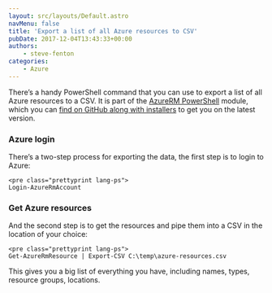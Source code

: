 ```yaml
---
layout: src/layouts/Default.astro
navMenu: false
title: 'Export a list of all Azure resources to CSV'
pubDate: 2017-12-04T13:43:33+00:00
authors:
    - steve-fenton
categories:
    - Azure
---
```


There’s a handy PowerShell command that you can use to export a list of all Azure resources to a CSV. It is part of the [AzureRM PowerShell](https://docs.microsoft.com/en-gb/powershell/module/azurerm.resources/?WT.mc_id=DT-MVP-5002938) module, which you can [find on GitHub along with installers](https://github.com/Azure/azure-powershell/releases) to get you on the latest version.

### Azure login

There’s a two-step process for exporting the data, the first step is to login to Azure:

```
<pre class="prettyprint lang-ps">
Login-AzureRmAccount
```
### Get Azure resources

And the second step is to get the resources and pipe them into a CSV in the location of your choice:

```
<pre class="prettyprint lang-ps">
Get-AzureRmResource | Export-CSV C:\temp\azure-resources.csv
```
This gives you a big list of everything you have, including names, types, resource groups, locations.